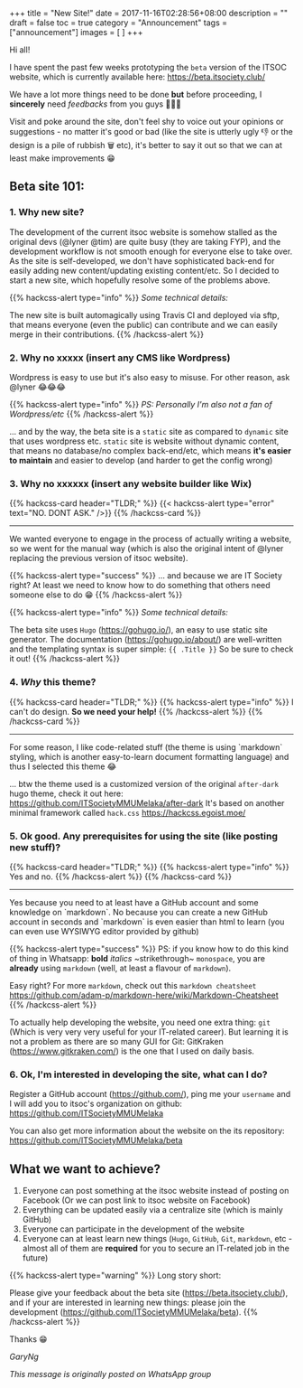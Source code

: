 +++
title = "New Site!"
date = 2017-11-16T02:28:56+08:00
description = "" 
draft = false
toc = true
category = "Announcement"
tags = ["announcement"]
images = [
] 
+++

Hi all!

I have spent the past few weeks prototyping the `beta` version of the ITSOC website, which is currently available here: https://beta.itsociety.club/

We have a lot more things need to be done **but** before proceeding, I **sincerely** need _feedbacks_ from you guys 🙏🙏🙏 

Visit and poke around the site, don't feel shy to voice out your opinions or suggestions - no matter it's good or bad (like the site is utterly ugly 👎 or the design is a pile of rubbish 🗑️ etc), it's better to say it out so that we can at least make improvements 😁

<!--more-->

## Beta site 101:

### 1. Why new site?

The development of the current itsoc website is somehow stalled as the original devs (@lyner @tim) are quite busy (they are taking FYP), and the development workflow is not smooth enough for everyone else to take over. As the site is self-developed, we don't have sophisticated back-end for easily adding new content/updating existing content/etc. So I decided to start a new site, which hopefully resolve some of the problems above.

{{% hackcss-alert type="info" %}}
_Some technical details:_

The new site is built automagically using Travis CI and deployed via sftp, that means everyone (even the public) can contribute and we can easily merge in their contributions.
{{% /hackcss-alert %}}

### 2. Why no xxxxx (insert any CMS like Wordpress)

Wordpress is easy to use but it's also easy to misuse. For other reason, ask @lyner 😂😂😂

{{% hackcss-alert type="info" %}}
_PS: Personally I'm also not a fan of Wordpress/etc_
{{% /hackcss-alert %}}

... and by the way, the beta site is a `static` site as compared to `dynamic` site that uses wordpress etc. `static` site is website without dynamic content, that means no database/no complex back-end/etc, which means **it's easier to maintain** and easier to develop (and harder to get the config wrong)

### 3. Why no xxxxxx (insert any website builder like Wix)

{{% hackcss-card header="TLDR;" %}}
{{< hackcss-alert type="error" text="NO. DONT ASK." />}}
{{% /hackcss-card %}}
<hr>
We wanted everyone to engage in the process of actually writing a website, so we went for the manual way (which is also the original intent of @lyner replacing the previous version of itsoc website). 

{{% hackcss-alert type="success" %}}
... and because we are IT Society right? At least we need to know how to do something that others need someone else to do 😁
{{% /hackcss-alert %}}

{{% hackcss-alert type="info" %}}
_Some technical details:_

The beta site uses `Hugo` (https://gohugo.io/), an easy to use static site generator. The documentation (https://gohugo.io/about/) are well-written and the templating syntax is super simple: `{{ .Title }}` So be sure to check it out!
{{% /hackcss-alert %}}

### 4. _Why_ this theme?

{{% hackcss-card header="TLDR;" %}}
{{% hackcss-alert type="info" %}}
I can't do design. **So we need your help!**
{{% /hackcss-alert %}}
{{% /hackcss-card %}}
<hr>
For some reason, I like code-related stuff (the theme is using `markdown` styling, which is another easy-to-learn document formatting language) and thus I selected this theme 😂

... btw the theme used is a customized version of the original `after-dark` hugo theme, check it out here: https://github.com/ITSocietyMMUMelaka/after-dark
It's based on another minimal framework called `hack.css` https://hackcss.egoist.moe/

### 5. Ok good. Any prerequisites for using the site (like posting new stuff)?

{{% hackcss-card header="TLDR;" %}}
{{% hackcss-alert type="info" %}}
Yes and no.
{{% /hackcss-alert %}}
{{% /hackcss-card %}}
<hr>
Yes because you need to at least have a GitHub account and some knowledge on `markdown`.
No because you can create a new GitHub account in seconds and `markdown` is even easier than html to learn (you can even use WYSIWYG editor provided by github)

{{% hackcss-alert type="success" %}}
PS: if you know how to do this kind of thing in Whatsapp: **bold** _italics_ ~strikethrough~ `monospace`, you are **already** using `markdown` (well, at least a flavour of `markdown`). 

Easy right?
For more `markdown`, check out this `markdown cheatsheet` https://github.com/adam-p/markdown-here/wiki/Markdown-Cheatsheet
{{% /hackcss-alert %}}

To actually help developing the website, you need one extra thing: `git`
(Which is very very very useful for your IT-related career). 
But learning it is not a problem as there are so many GUI for Git: GitKraken (https://www.gitkraken.com/) is the one that I used on daily basis.

### 6. Ok, I'm interested in developing the site, what can I do?

Register a GitHub account (https://github.com/), ping me your `username` and I will add you to itsoc's organization on github: https://github.com/ITSocietyMMUMelaka

You can also get more information about the website on the its repository: https://github.com/ITSocietyMMUMelaka/beta

## What we want to achieve?
1. Everyone can post something at the itsoc website instead of posting on Facebook (Or we can post link to itsoc website on Facebook)
2. Everything can be updated easily via a centralize site (which is mainly GitHub)
3. Everyone can participate in the development of the website
4. Everyone can at least learn new things (`Hugo`, `GitHub`, `Git`, `markdown`, etc - almost all of them are **required** for you to secure an IT-related job in the future)

{{% hackcss-alert type="warning" %}}
Long story short: 

Please give your feedback about the beta site (https://beta.itsociety.club/), and if your are interested in learning new things: please join the development (https://github.com/ITSocietyMMUMelaka/beta).
{{% /hackcss-alert %}}

Thanks 😁

_GaryNg_

_This message is originally posted on WhatsApp group_
